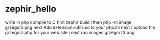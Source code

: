 # zephir_hello
write in php compile to C
first zephir build
i then php -m image grzegorz.png
next Add extension=utils.so to your php.ini
next / upload file grzegorz.php for your web site
i next run images grzegorz3.png

